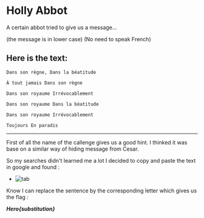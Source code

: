 # Holly Abbot
A certain abbot tried to give us a message...

(the message is in lower case) (No need to speak French)

Here is the text: 
-
` Dans son règne, Dans la béatitude `

` À tout jamais Dans son règne `

` Dans son royaume Irrévocablement `

 ` Dans son royaume Dans la béatitude `
 
` Dans son royaume Irrévocablement `

 ` Toujours En paradis `
 
---------------

First of all the name of the callenge gives us a good hint. I thinked it was base on a similar way of hiding message from Cesar.

So my searches didn't learned me a lot I decided to copy and paste the text in google and found :

* ![tab](https://github.com/C0R4Y4/image/blob/main/holyabbot.png)

Know I can replace the sentence by the corresponding letter which gives us the flag :

***Hero{substitution}***
